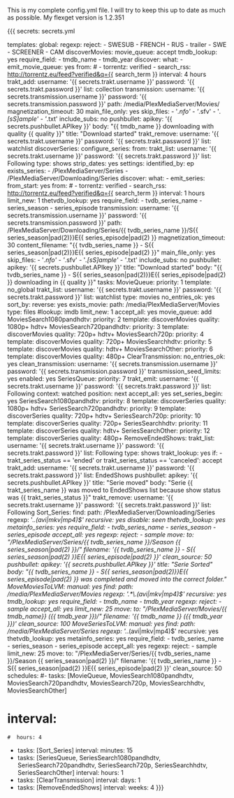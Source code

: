 This is my complete config.yml file. I will try to keep this up to date as much as possible.
My flexget version is 1.2.351


{{{
secrets: secrets.yml

templates:
  global:
    regexp:
      reject: 
        - SWESUB
        - FRENCH
        - RUS
        - trailer
        - SWE
        - SCREENER
        - CAM
  discoverMovies:
    movie_queue: accept
    tmdb_lookup: yes
    require_field:
      - tmdb_name
      - tmdb_year
    discover:
      what: 
        - emit_movie_queue: yes
      from:
        # - torrentz: verified
        - search_rss: http://torrentz.eu/feed?verified&q={{ search_term }}
      interval: 4 hours
    trakt_add:
      username: '{{ secrets.trakt.username }}'
      password: '{{ secrets.trakt.password }}'
      list: collection
    transmission:
      username: '{{ secrets.transmission.username }}'
      password: '{{ secrets.transmission.password }}'
      path: /media/PlexMediaServer/Movies/
      magnetization_timeout: 30
      main_file_only: yes
      skip_files:
        - '*.nfo'
        - '*.sfv'
        - '*.[sS]ample'
        - '*.txt'
      include_subs: no
    pushbullet:
      apikey: '{{ secrets.pushbullet.APIkey }}'
      body: "{{ tmdb_name }} downloading with quality {{ quality }}"
      title: "Download started"
    trakt_remove:
      username: '{{ secrets.trakt.username }}'
      password: '{{ secrets.trakt.password }}'
      list: watchlist
  discoverSeries:
    configure_series:
      from:
        trakt_list:
          username: '{{ secrets.trakt.username }}'
          password: '{{ secrets.trakt.password }}'
          list: Following
          type: shows
          strip_dates: yes
      settings:
        identified_by: ep
    exists_series:
      - /PlexMediaServer/Series
      - /PlexMediaServer/Downloading/Series
    discover:
      what:
        - emit_series:
            from_start: yes
      from:
        # - torrentz: verified
        - search_rss: http://torrentz.eu/feed?verified&q={{ search_term }}
      interval: 1 hours
    limit_new: 1
    thetvdb_lookup: yes
    require_field:
      - tvdb_series_name
      - series_season
      - series_episode
    transmission:
      username: '{{ secrets.transmission.username }}'
      password: '{{ secrets.transmission.password }}'
      path: /PlexMediaServer/Downloading/Series/{{ tvdb_series_name }}/S{{ series_season|pad(2)}}E{{ series_episode|pad(2) }}
      magnetization_timeout: 30
      content_filename: "{{ tvdb_series_name }} - S{{ series_season|pad(2)}}E{{ series_episode|pad(2) }}"
      main_file_only: yes
      skip_files:
        - '*.nfo'
        - '*.sfv'
        - '*.[sS]ample'
        - '*.txt'
      include_subs: no
    pushbullet:
      apikey: '{{ secrets.pushbullet.APIkey }}'
      title: "Download started"
      body: "{{ tvdb_series_name }} - S{{ series_season|pad(2)}}E{{ series_episode|pad(2) }} downloading in {{ quality }}"
tasks:
  MovieQueue:
    priority: 1
    template: no_global
    trakt_list:
      username: '{{ secrets.trakt.username }}'
      password: '{{ secrets.trakt.password }}'
      list: watchlist
      type: movies
    no_entries_ok: yes
    sort_by:
      reverse: yes
    exists_movie:
      path: /media/PlexMediaServer/Movies
      type: files
      #lookup: imdb
    limit_new: 1
    accept_all: yes
    movie_queue: add
  MoviesSearch1080pandhdtv:
    priority: 2
    template: discoverMovies
    quality: 1080p+ hdtv+
  MoviesSearch720pandhdtv:
    priority: 3
    template: discoverMovies
    quality: 720p+ hdtv+
  MoviesSearch720p:
    priority: 4
    template: discoverMovies
    quality: 720p+
  MoviesSearchhdtv:
    priority: 5
    template: discoverMovies
    quality: hdtv+
  MoviesSearchOther:
    priority: 6
    template: discoverMovies
    quality: 480p+
  ClearTransmission:
    no_entries_ok: yes
    clean_transmission:
      username: '{{ secrets.transmission.username }}'
      password: '{{ secrets.transmission.password }}'
      transmission_seed_limits: yes
      enabled: yes 
  SeriesQueue:
    priority: 7
    trakt_emit:
      username: '{{ secrets.trakt.username }}'
      password: '{{ secrets.trakt.password }}'
      list: Following
      context: watched
      position: next
    accept_all: yes
    set_series_begin: yes
  SeriesSearch1080pandhdtv:
    priority: 8
    template: discoverSeries
    quality: 1080p+ hdtv+
  SeriesSearch720pandhdtv:
    priority: 9
    template: discoverSeries
    quality: 720p+ hdtv+
  SeriesSearch720p:
    priority: 10
    template: discoverSeries
    quality: 720p+
  SeriesSearchhdtv:
    priority: 11
    template: discoverSeries
    quality: hdtv+
  SeriesSearchOther:
    priority: 12
    template: discoverSeries
    quality: 480p+
  RemoveEndedShows:
    trakt_list:
      username: '{{ secrets.trakt.username }}'
      password: '{{ secrets.trakt.password }}'
      list: Following
      type: shows
    trakt_lookup: yes
    if:
      - trakt_series_status == 'ended' or trakt_series_status == 'canceled': accept
    trakt_add:
      username: '{{ secrets.trakt.username }}'
      password: '{{ secrets.trakt.password }}'
      list: EndedShows
    pushbullet:
      apikey: '{{ secrets.pushbullet.APIkey }}'
      title: "Serie moved"
      body: "Serie {{ trakt_series_name }} was moved to EndedShows list because show status was {{ trakt_series_status }}"
    trakt_remove:
      username: '{{ secrets.trakt.username }}'
      password: '{{ secrets.trakt.password }}'
      list: Following
  Sort_Series:
    find: 
      path: /PlexMediaServer/Downloading/Series
      regexp: '.*\.(avi|mkv|mp4)$'
      recursive: yes
    disable: seen
    thetvdb_lookup: yes
    metainfo_series: yes
    require_field:
      - tvdb_series_name
      - series_season
      - series_episode
    accept_all: yes
    regexp:
      reject:
        - sample
    move:
      to: "/PlexMediaServer/Series/{{ tvdb_series_name }}/Season {{ series_season|pad(2) }}/"
      filename: '{{ tvdb_series_name }} - S{{ series_season|pad(2) }}E{{ series_episode|pad(2) }}'
      clean_source: 50
    pushbullet:
      apikey: '{{ secrets.pushbullet.APIkey }}'
      title: "Serie Sorted"
      body: "{{ tvdb_series_name }} - S{{ series_season|pad(2)}}E{{ series_episode|pad(2) }} was completed and moved into the correct folder."
  MoveMoviesToLVM:
    manual: yes 
    find:
      path: /media/PlexMediaServer/Movies
      regexp: '.*\.(avi|mkv|mp4)$'
      recursive: yes
    tmdb_lookup: yes
    require_field:
      - tmdb_name
      - tmdb_year
    regexp:
      reject:
        - sample
    accept_all: yes
    limit_new: 25
    move:
      to: "/PlexMediaServer/Movies/{{ tmdb_name}} ({{ tmdb_year }})/"
      filename: '{{ tmdb_name }} ({{ tmdb_year }})'
      clean_source: 100
  MoveSeriesToLVM:
    manual: yes
    find:
      path: /media/PlexMediaServer/Series
      regexp: '.*\.(avi|mkv|mp4)$'
      recursive: yes
    thetvdb_lookup: yes
    metainfo_series: yes
    require_field:
      - tvdb_series_name
      - series_season
      - series_episode
    accept_all: yes
    regexp:
      reject:
        - sample
    limit_new: 25
    move:
      to: "/PlexMediaServer/Series/{{ tvdb_series_name }}/Season {{ series_season|pad(2) }}/"
      filename: '{{ tvdb_series_name }} - S{{ series_season|pad(2) }}E{{ series_episode|pad(2) }}'
      clean_source: 50  
schedules:
  #- tasks: [MovieQueue, MoviesSearch1080pandhdtv, MoviesSearch720pandhdtv, MoviesSearch720p, MoviesSearchhdtv, MoviesSearchOther]
   # interval:
    #  hours: 4
  - tasks: [Sort_Series]
    interval:
      minutes: 15
  - tasks: [SeriesQueue, SeriesSearch1080pandhdtv, SeriesSearch720pandhdtv, SeriesSearch720p, SeriesSearchhdtv, SeriesSearchOther]
    interval:
      hours: 1
  - tasks: [ClearTransmission]
    interval:
      days: 1
  - tasks: [RemoveEndedShows]
    interval:
      weeks: 4
}}}
